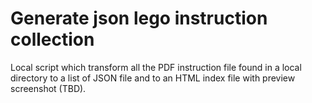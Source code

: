 # Generate json lego instruction collection

Local script which transform all the PDF instruction file found in a local directory to a list of JSON file and to an HTML index file with preview screenshot (TBD).
